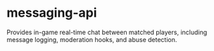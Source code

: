 # messaging-api
Provides in-game real-time chat between matched players, including message logging, moderation hooks, and abuse detection.

